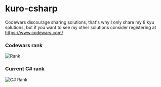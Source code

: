 # kuro-csharp

Codewars discourage sharing solutions, that's why I only share my 8 kyu solutions, but if you want to see my other solutions consider registering at https://www.codewars.com/

### Codewars rank
![Rank](https://www.codewars.com/users/kurovale/badges/large)

### Current C# rank

![C# Rank](https://shields.io/badge/-6%20kyu-white?logo=csharp&style=for-the-badge&logoColor=178600)

